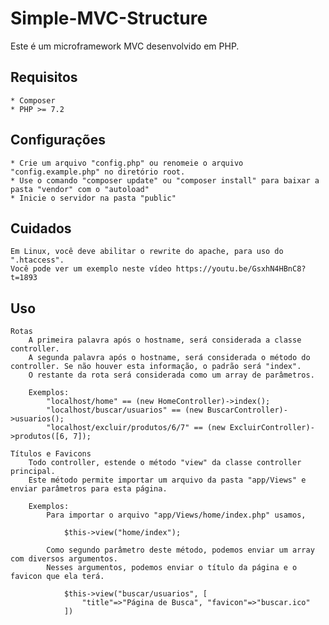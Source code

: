 # Simple-MVC-Structure
Este é um microframework MVC desenvolvido em PHP.

## Requisitos
    * Composer
    * PHP >= 7.2

## Configurações
    * Crie um arquivo "config.php" ou renomeie o arquivo "config.example.php" no diretório root.
    * Use o comando "composer update" ou "composer install" para baixar a pasta "vendor" com o "autoload"
    * Inicie o servidor na pasta "public"

## Cuidados
    Em Linux, você deve abilitar o rewrite do apache, para uso do ".htaccess".
    Você pode ver um exemplo neste vídeo https://youtu.be/GsxhN4HBnC8?t=1893

## Uso
    Rotas
        A primeira palavra após o hostname, será considerada a classe controller.
        A segunda palavra após o hostname, será considerada o método do controller. Se não houver esta informação, o padrão será "index".
        O restante da rota será considerada como um array de parâmetros.

        Exemplos:
            "localhost/home" == (new HomeController)->index();
            "localhost/buscar/usuarios" == (new BuscarController)->usuarios();
            "localhost/excluir/produtos/6/7" == (new ExcluirController)->produtos([6, 7]);
    
    Títulos e Favicons
        Todo controller, estende o método "view" da classe controller principal.
        Este método permite importar um arquivo da pasta "app/Views" e enviar parâmetros para esta página.

        Exemplos:
            Para importar o arquivo "app/Views/home/index.php" usamos,

                $this->view("home/index");

            Como segundo parâmetro deste método, podemos enviar um array com diversos argumentos.
            Nesses argumentos, podemos enviar o título da página e o favicon que ela terá.

                $this->view("buscar/usuarios", [
                    "title"=>"Página de Busca", "favicon"=>"buscar.ico"
                ])

